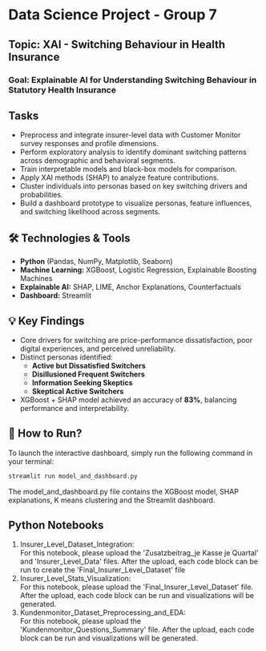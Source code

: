 # Data Science Project - Group 7

## Topic: XAI - Switching Behaviour in Health Insurance

### Goal: Explainable AI for Understanding Switching Behaviour in Statutory Health Insurance

## Tasks
- Preprocess and integrate insurer-level data with Customer Monitor survey responses and profile dimensions.
- Perform exploratory analysis to identify dominant switching patterns across demographic and behavioral segments.
- Train interpretable models and black-box models for comparison.
- Apply XAI methods (SHAP) to analyze feature contributions.
- Cluster individuals into personas based on key switching drivers and probabilities.
- Build a dashboard prototype to visualize personas, feature influences, and switching likelihood across segments.

## 🛠 Technologies & Tools

- **Python** (Pandas, NumPy, Matplotlib, Seaborn)
- **Machine Learning:** XGBoost, Logistic Regression, Explainable Boosting Machines
- **Explainable AI:** SHAP, LIME, Anchor Explanations, Counterfactuals
- **Dashboard:** Streamlit

## 💡 Key Findings

- Core drivers for switching are price-performance dissatisfaction, poor digital experiences, and perceived unreliability.
- Distinct personas identified:
  - **Active but Dissatisfied Switchers**
  - **Disillusioned Frequent Switchers**
  - **Information Seeking Skeptics**
  - **Skeptical Active Switchers**
- XGBoost + SHAP model achieved an accuracy of **83%**, balancing performance and interpretability.

## 🚀 How to Run?

To launch the interactive dashboard, simply run the following command in your terminal:

```bash
streamlit run model_and_dashboard.py
```

The model_and_dashboard.py file contains the XGBoost model, SHAP explanations, K means clustering and the Streamlit dashboard.


## Python Notebooks

1. Insurer_Level_Dataset_Integration:  
  For this notebook, please upload the 'Zusatzbeitrag_je Kasse je Quartal' and 'Insurer_Level_Data' files. After the upload, each code block can be run to create the 'Final_Insurer_Level_Dataset' file
2. Insurer_Level_Stats_Visualization:  
  For this notebook, please upload the 'Final_Insurer_Level_Dataset' file. After the upload, each code block can be run and visualizations will be generated.
3. Kundenmonitor_Dataset_Preprocessing_and_EDA:  
   For this notebook, please upload the 'Kundenmonitor_Questions_Summary' file. After the upload, each code block can be run and visualizations will be generated.
   
